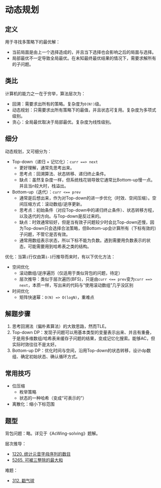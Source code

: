 # 动态规划

## 定义

用于寻找多策略下的最优解：

- 当前局面是由上一个选择造成的，并且当下选择也会影响之后的局面与选择。
- 局部最优不一定导致全局最优。在未知最终最优结果的情况下，需要求解所有的子问题。

## 类比

计算机的能力之一在于穷举，算法层次为：

- 回溯：需要求出所有的策略。复杂度为`O(N!)`级。
- 动态规划：只需要求出所有策略下的最值，并且状态可复用。复杂度为多项式级别。
- 贪心：全局最优取决于局部最优。复杂度为线性级别。

## 细分

动态规划，又可细分为：

- Top-down（递归 + 记忆化）：`curr ==> next`
  - 更好理解，通常先思考出来。
  - 思考点：回溯算法、状态转移、递归终止条件。
  - 缺点：虽然复杂度一样，但系统栈花销导致它通常比Bottom-up慢一点。并且当n较大时，栈溢出。
- Bottom-up（迭代）：`curr <== prev`
  - 通常是后想出来，作为对Top-down的进一步优化（时效、空间压缩）。空间压缩方式：滚动数组/逆序更新。
  - 思考点：初始条件（对应Top-down中的递归终止条件）、状态转移方程，以及迭代的方向。与Top-down是反过来的。
  - 缺点：时效通常较好，但是当有效子问题较少时会比Top-down还慢，因为Top-down只会选择合法策略，但Bottom-up会计算所有（下标有效的）子问题，不管它是否有效。
  - 通常用数组表示状态，所以下标不能为负数。遇到需要用负数表示的状态，可能需要用到哈希表之类的结构。

优化：当第`i`行仅由第`i-1`行推导而来时，有以下优化方法：

- 空间优化
  - 滚动数组/逆序遍历（仅适用于类似背包的问题，待定）
  - 层次推导：类似于层次遍历(BFS)，只是由`curr <== prev`变为`curr ==> next`，本质一样，写出来的代码与“使用滚动数组”几乎没区别
- 时间优化
  - 矩阵快速幂：`O(N) => O(logN)`，重难点

## 解题步骤

1. 思考回溯法（偏朴素算法）的大致思路，然而TLE。
1. Top-down DP：发现子问题可以用基本类型的变量表示出来、并且有重叠，于是用多维数组/哈希表来缓存子问题的结果，变成记忆化搜索。能够AC，但实际时效往往不是太好。
1. Bottom-up DP：优化时间与空间，沿用Top-down的状态转移，设计dp数组、确定初始状态、确认循环方式。

## 常用技巧

- 位压缩
  - 枚举策略
  - 状态的一种哈希（变成“可表示的”）
- 离散化：缩小下标范围

## 题型

背包问题：略。详见于《AcWing-solving》题解。

层次推导：

- [1220. 统计元音字母序列的数目](https://leetcode-cn.com/problems/count-vowels-permutation/)
- [5265. 可被三整除的最大和](https://leetcode-cn.com/problems/greatest-sum-divisible-by-three/)

难题：

- [312. 戳气球](https://leetcode-cn.com/problems/burst-balloons/)
